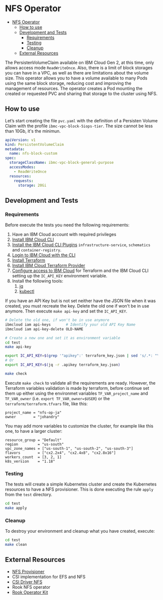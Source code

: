 # NFS Operator

- [NFS Operator](#nfs-operator)
  - [How to use](#how-to-use)
  - [Development and Tests](#development-and-tests)
    - [Requirements](#requirements)
    - [Testing](#testing)
    - [Cleanup](#cleanup)
  - [External Resources](#external-resources)

The PersistenVolumeClaim available on IBM Cloud Gen 2, at this time, only allows access mode `ReadWriteOnce`. Also, there is a limit of block storages you can have in a VPC, as well as there are limitations about the volume size. This operator allows you to have a volume available to many Pods using the same block storage, reducing cost and improving the management of resources. The operator creates a Pod mounting the created or requested PVC and sharing that storage to the cluster using NFS.

## How to use

Let’s start creating the file `pvc.yaml` with the definition of a Persisten Volume Claim with the profile `ibmc-vpc-block-5iops-tier`. The size cannot be less than 10Gb, it's the minimun.

```yaml
apiVersion: v1
kind: PersistentVolumeClaim
metadata:
  name: nfs-block-custom
spec:
  storageClassName: ibmc-vpc-block-general-purpose
  accessModes:
    - ReadWriteOnce
  resources:
    requests:
      storage: 20Gi
```

## Development and Tests

### Requirements

Before execute the tests you need the following requirements:

1. Have an IBM Cloud account with required privileges
2. [Install IBM Cloud CLI](https://ibm.github.io/cloud-enterprise-examples/iac/setup-environment#install-ibm-cloud-cli)
3. [Install the IBM Cloud CLI Plugins](https://ibm.github.io/cloud-enterprise-examples/iac/setup-environment#ibm-cloud-cli-plugins) `infrastructure-service`, `schematics` and `container-registry`.
4. [Login to IBM Cloud with the CLI](https://ibm.github.io/cloud-enterprise-examples/iac/setup-environment#login-to-ibm-cloud)
5. [Install Terraform](https://ibm.github.io/cloud-enterprise-examples/iac/setup-environment#install-terraform)
6. [Install IBM Cloud Terraform Provider](https://ibm.github.io/cloud-enterprise-examples/iac/setup-environment#configure-access-to-ibm-cloud)
7. [Configure access to IBM Cloud](https://ibm.github.io/cloud-enterprise-examples/iac/setup-environment#configure-access-to-ibm-cloud) for Terraform and the IBM Cloud CLI setting up the `IC_API_KEY` environment variable.
8. Install the following tools:
   1. [jq](https://stedolan.github.io/jq/download/)
   2. [kubectl](https://kubernetes.io/docs/tasks/tools/install-kubectl/)

If you have an API Key but is not set neither have the JSON file when it was created, you must recreate the key. Delete the old one if won't be in use anymore. Then execute `make api-key` and set the `IC_API_KEY`.

```bash
# Delete the old one, if won't be in use anymore
ibmcloud iam api-keys       # Identify your old API Key Name
ibmcloud iam api-key-delete OLD-NAME

# Create a new one and set it as environment variable
cd test
make api-key

export IC_API_KEY=$(grep '"apikey":' terraform_key.json | sed 's/.*: "\(.*\)".*/\1/')
# Or
export IC_API_KEY=$(jq -r .apikey terraform_key.json)

make check
```

Execute `make check` to validate all the requirements are ready. However, the Terraform variables validation is made by terraform, before continue set them up either using the environmet variables `TF_VAR_project_name` and `TF_VAR_owner` (i.e. `export TF_VAR_owner=$USER`) or the `terraform/terraform.tfvars` file, like this:

```hcl
project_name = "nfs-op-ja"
owner        = "johandry"
```

You may add more variables to customize the cluster, for example like this one, to have a larger cluster:

```hcl
resource_group = "Default"
region         = "us-south"
vpc_zone_names = ["us-south-1", "us-south-2", "us-south-3"]
flavors        = ["cx2.2x4", "cx2.4x8", "cx2.8x16"]
workers_count  = [3, 2, 1]
k8s_version    = "1.18"
```

### Testing

The tests will create a simple Kubernetes cluster and create the Kubernetes resources to have a NFS provisioner. This is done executing the rule `apply` from the `test` directory.

```bash
cd test
make apply
```

### Cleanup

To destroy your environment and cleanup what you have created, execute:

```bash
cd test
make clean
```

## External Resources

- [NFS Provisioner](https://github.com/kubernetes-incubator/external-storage/tree/master/nfs)
- CSI implementation for EFS and NFS
- [CSI Driver NFS](https://github.com/kubernetes-csi/csi-driver-nfs)
- Rook NFS operator
- [Rook Operator Kit](https://github.com/rook/operator-kit)
